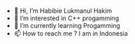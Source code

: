 - 👋 Hi, I’m Habibie Lukmanul Hakim
- 👀 I’m interested in C++ progamming
- 🌱 I’m currently learning Progamming
- 📫 How to reach me ? I am in Indonesia

<!---
habibielukman/habibielukman is a ✨ special ✨ repository because its `README.md` (this file) appears on your GitHub profile.
You can click the Preview link to take a look at your changes.
--->
